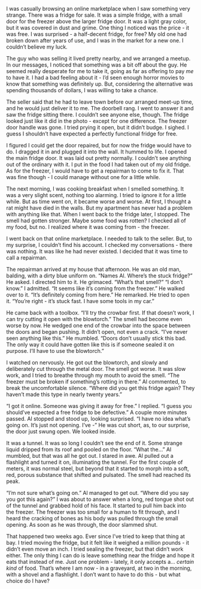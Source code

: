  I was casually browsing an online marketplace when I saw something very strange. There was a fridge for sale. It was a simple fridge, with a small door for the freezer above the larger fridge door. It was a light gray color, but it was covered in dust and grime. One thing I noticed was the price - it was free. I was surprised - a half-decent fridge, for free? My old one had broken down after years of use, and I was in the market for a new one. I couldn’t believe my luck. 

The guy who was selling it lived pretty nearby, and we arranged a meetup. In our messages, I noticed that something was a bit off about the guy. He seemed really desperate for me to take it, going as far as offering to pay *me* to have it. I had a bad feeling about it - I’d seen enough horror movies to know that something was definitely up. But, considering the alternative was spending thousands of dollars, I was willing to take a chance.

The seller said that he had to leave town before our arranged meet-up time, and he would just deliver it to me. The doorbell rang. I went to answer it and saw the fridge sitting there. I couldn’t see anyone else, though. The fridge looked just like it did in the photo - except for one difference. The freezer door handle was gone. I tried prying it open, but it didn’t budge. I sighed. I guess I shouldn’t have expected a perfectly functional fridge for free.

I figured I could get the door repaired, but for now the fridge would have to do. I dragged it in and plugged it into the wall. It hummed to life. I opened the main fridge door. It was laid out pretty normally. I couldn’t see anything out of the ordinary with it. I put in the food I had taken out of my old fridge. As for the freezer, I would have to get a repairman to come to fix it. That was fine though - I could manage without one for a little while.

The next morning, I was cooking breakfast when I smelled something. It was a very slight scent, nothing too alarming. I tried to ignore it for a little while. But as time went on, it became worse and worse. At first, I thought a rat might have died in the walls. But my apartment has never had a problem with anything like that. When I went back to the fridge later, I stopped. The smell had gotten stronger. Maybe some food was rotten? I checked all of my food, but no. I realized where it was coming from - the freezer.

I went back on that online marketplace. I needed to talk to the seller. But, to my surprise, I couldn’t find his account. I checked my conversations - there was nothing. It was like he had never existed. I decided that it was time to call a repairman.

The repairman arrived at my house that afternoon. He was an old man, balding, with a dirty blue uniform on. “Names Al. Where’s the stuck fridge?” He asked. I directed him to it. He grimaced. “What’s that smell?” “I don’t know.” I admitted. “It seems like it’s coming from the freezer.” He walked over to it. “It’s definitely coming from here.” He remarked. He tried to open it. “You’re right - it’s stuck fast. I have some tools in my car.”

He came back with a toolbox. “I’ll try the crowbar first. If that doesn’t work, I can try cutting it open with the blowtorch.” The smell had become even worse by now. He wedged one end of the crowbar into the space between the doors and began pushing. It didn’t open, not even a crack. “I’ve never seen anything like this.” He mumbled. “Doors don’t usually stick this bad. The only way it could have gotten like this is if someone sealed it on purpose. I’ll have to use the blowtorch.”

I watched on nervously. He got out the blowtorch, and slowly and deliberately cut through the metal door. The smell got worse. It was slow work, and I tried to breathe through my mouth to avoid the smell. “The freezer must be broken if something’s rotting in there.” Al commented, to break the uncomfortable silence. “Where did you get this fridge again? They haven’t made this type in nearly twenty years.”

“I got it online. Someone was giving it away for free.” I replied. “I guess you should’ve expected a free fridge to be defective.” A couple more minutes passed. Al stopped and stood up, looking surprised. “I have no idea what’s going on. It’s just not opening. I’ve -” He was cut short, as, to our surprise, the door just swung open. We looked inside.

It was a tunnel. It was so long I couldn’t see the end of it. Some strange liquid dripped from its roof and pooled on the floor. “What the…” Al mumbled, but that was all he got out. I stared in awe. Al pulled out a flashlight and turned it on, illuminating the tunnel. For the first couple of meters, it was normal steel, but beyond that it started to morph into a soft, red, porous substance that shifted and pulsated. The smell had reached its peak.

“I’m not sure what’s going on.” Al managed to get out. “Where did you say you got this again?” I was about to answer when a long, red tongue shot out of the tunnel and grabbed hold of his face. It started to pull him back into the freezer. The freezer was too small for a human to fit through, and I heard the cracking of bones as his body was pulled through the small opening. As soon as he was through, the door slammed shut.

That happened two weeks ago. Ever since I’ve tried to keep that thing at bay. I tried moving the fridge, but it felt like it weighed a million pounds - it didn’t even move an inch. I tried sealing the freezer, but that didn’t work either. The only thing I can do is leave something near the fridge and hope it eats that instead of me. Just one problem - lately, it only accepts a… *certain kind* of food. That’s where I am now - in a graveyard, at two in the morning, with a shovel and a flashlight. I don’t want to have to do this - but what choice do I have?